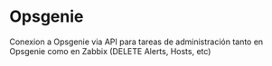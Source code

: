 # Opsgenie
Conexion a Opsgenie via API para tareas de administración tanto en Opsgenie como en Zabbix (DELETE Alerts, Hosts, etc)
